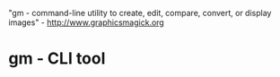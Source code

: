 "gm - command-line utility to create, edit, compare, convert, or display images" - http://www.graphicsmagick.org

# gm - CLI tool
